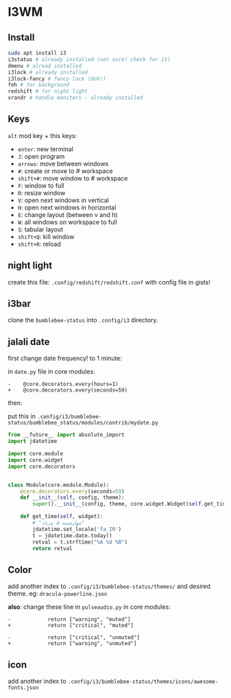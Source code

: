 # I3WM


## Install

```bash
sudo apt install i3
i3status # already installed (not sure! check for it)
dmenu # alread installed
i3lock # already installed
i3lock-fancy # fancy lock (duh!)
feh # for background
redshift # for night light
xrandr # handle monitors - already installed
```

## Keys

`alt` mod key + this keys:

- `enter`: new terminal
- `J`: open program
- `arrows`: move between windows
- `#`: create or move to # workspace
- `shift+#`: move window to # workspace
- `F`: window to full
- `R`: resize window
- `V`: open next windows in vertical
- `H`: open next windows in horizontal
- `E`: change layout (between v and h)
- `W`: all windows on workspace to full
- `S`: tabular layout
- `shift+Q`: kill window
- `shift+R`: reload


## night light

create this file: `.config/redshift/redshift.conf` with config file in gists!


## i3bar

clone the `bumblebee-status` into `.config/i3` directory.


## jalali date

first change date frequency! to 1 minute:

in `date.py` file in core modules:

```
-    @core.decorators.every(hours=1)
+    @core.decorators.every(seconds=59)
```

then:

put this in `.config/i3/bumblebee-status/bumblebee_status/modules/contrib/mydate.py`

```python
from __future__ import absolute_import
import jdatetime

import core.module
import core.widget
import core.decorators


class Module(core.module.Module):
    @core.decorators.every(seconds=59)
    def __init__(self, config, theme):
        super().__init__(config, theme, core.widget.Widget(self.get_time))

    def get_time(self, widget):
        # "چهارشنبه ۵ مرداد"
        jdatetime.set_locale('fa_IR')
        t = jdatetime.date.today()
        retval = t.strftime("%A %d %B")
        return retval
```

## Color

add another index to `.config/i3/bumblebee-status/themes/` and desired theme. eg: `dracula-powerline.json`

**also**: change these line in `pulseaudio.py` in core modules:

```
-            return ["warning", "muted"]
+            return ["critical", "muted"]

-            return ["critical", "unmuted"]
+            return ["warning", "unmuted"]
```
## icon

add another index to `.config/i3/bumblebee-status/themes/icons/awesome-fonts.json`
